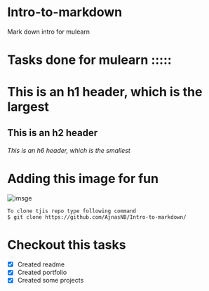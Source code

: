 # Intro-to-markdown
Mark down intro for mulearn
# Tasks done for mulearn :::::
# This is an h1 header, which is the largest
## This is an h2 header
###### This is an h6 header, which is the smallest
# Adding this image for fun
![imsge]( https://imgs.search.brave.com/MfBbIZB8xGWUIkj_JK0F0DwbLKJTb3anllrmx4exFh0/rs:fit:1200:1080:1/g:ce/aHR0cDovL2dldHdh/bGxwYXBlcnMuY29t/L3dhbGxwYXBlci9m/dWxsLzcvMi9hLzI4/NjM4My5qcGc )
```
To clone tjis repo type following command
$ git clone https://github.com/AjnasNB/Intro-to-markdown/
```
# Checkout this tasks

- [x] Created readme
- [x] Created portfolio
- [x] Created some projects
